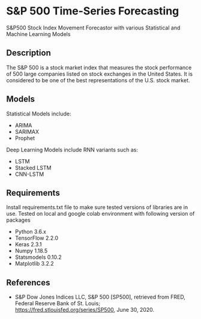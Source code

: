 # S&P 500 Time-Series Forecasting
S&amp;P500 Stock Index Movement Forecastor with various Statistical and Machine Learning Models

## Description
The S&P 500 is a stock market index that measures the stock performance of 500 large companies listed on stock exchanges in the United States. It is considered to be one of the best representations of the U.S. stock market.

## Models
Statistical Models include:
- ARIMA
- SARIMAX
- Prophet

Deep Learning Models include RNN variants such as:
- LSTM
- Stacked LSTM
- CNN-LSTM

## Requirements
Install requirements.txt file to make sure tested versions of libraries are in use.
Tested on local and google colab environment with following version of packages

- Python 3.6.x
- TensorFlow 2.2.0
- Keras 2.3.1
- Numpy 1.18.5
- Statsmodels 0.10.2
- Matplotlib 3.2.2

## References
- S&P Dow Jones Indices LLC, S&P 500 [SP500], retrieved from FRED, Federal Reserve Bank of St. Louis; https://fred.stlouisfed.org/series/SP500, June 30, 2020.
